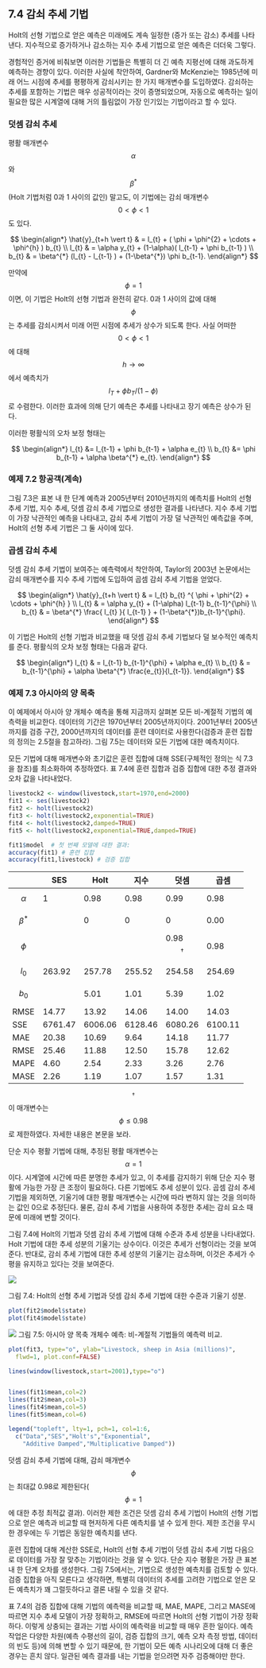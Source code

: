 ## 7.4 감쇠 추세 기법
Holt의 선형 기법으로 얻은 예측은 미래에도 계속 일정한 (증가 또는 감소) 추세를 나타낸다. 지수적으로 증가하거나 감소하는 지수 추세 기법으로 얻은 예측은 더더욱 그렇다.

경험적인 증거에 비춰보면 이러한 기법들은 특별히 더 긴 예측 지평선에 대해 과도하게 예측하는 경향이 있다. 이러한 사실에 착안하여, Gardner와 McKenzie는 1985년에 미래 어느 시점에 추세를 평평하게 감쇠시키는 한 가지 매개변수를 도입하였다. 감쇠하는 추세를 포함하는 기법은 매우 성공적이라는 것이 증명되었으며, 자동으로 예측하는 일이 필요한 많은 시계열에 대해 거의 틀림없이 가장 인기있는 기법이라고 할 수 있다.


### 덧셈 감쇠 추세

평활 매개변수 $$\alpha$$와 $$\beta^{*}$$(Holt 기법처럼 0과 1 사이의 값인) 말고도, 이 기법에는 감쇠 매개변수 $$0 < \phi < 1$$도 있다. 

$$
\begin{align*}
\hat{y}_{t+h \vert t} & = l_{t} + ( \phi + \phi^{2} + \cdots + \phi^{h} ) b_{t} \\
l_{t} & = \alpha y_{t} + (1-\alpha)( l_{t-1} + \phi b_{t-1} ) \\
b_{t} & = \beta^{*} (l_{t} - l_{t-1} ) + (1-\beta^{*}) \phi b_{t-1}.
\end{align*}
$$

만약에 $$\phi = 1$$ 이면, 이 기법은 Holt의 선형 기법과 완전히 같다. 0과 1 사이의 값에 대해 $$\phi$$는 추세를 감쇠시켜서 미래 어떤 시점에 추세가 상수가 되도록 한다. 사실 어떠한 $$ 0 < \phi < 1 $$에 대해 $$h \to \infty $$에서 예측치가 $$ l_{T} + \phi b_{T} / (1-\phi) $$로 수렴한다. 이러한 효과에 의해 단기 예측은 추세를 나타내고 장기 예측은 상수가 된다.

이러한 평활식의 오차 보정 형태는

$$
\begin{align*}
l_{t} &= l_{t-1} + \phi b_{t-1} + \alpha e_{t} \\
b_{t} &= \phi b_{t-1} + \alpha \beta^{*} e_{t}.
\end{align*}
$$

### 예제 7.2 항공객(계속)
그림 7.3은 표본 내 한 단계 예측과 2005년부터 2010년까지의 예측치를 Holt의 선형 추세 기법, 지수 추세, 덧셈 감쇠 추세 기법으로 생성한 결과를 나타낸다. 지수 추세 기법이 가장 낙관적인 예측을 나타내고, 감쇠 추세 기법이 가장 덜 낙관적인 예측값을 주며, Holt의 선형 추세 기법은 그 둘 사이에 있다.


### 곱셈 감쇠 추세
덧셈 감쇠 추세 기법이 보여주는 예측력에서 착안하여, Taylor의 2003년 논문에서는 감쇠 매개변수를 지수 추세 기법에 도입하여 곱셈 감쇠 추세 기법을 얻었다.

$$
\begin{align*}
\hat{y}_{t+h \vert t} & = l_{t} b_{t} ^{ \phi + \phi^{2} + \cdots + \phi^{h} } \\
l_{t} & = \alpha y_{t} + (1-\alpha) l_{t-1} b_{t-1}^{\phi} \\ 
b_{t} & = \beta^{*} \frac{ l_{t} }{ l_{t-1} } + (1-\beta^{*})b_{t-1}^{\phi}.
\end{align*}
$$

이 기법은 Holt의 선형 기법과 비교했을 때 덧셈 감쇠 추세 기법보다 덜 보수적인 예측치를 준다. 평활식의 오차 보정 형태는 다음과 같다.

$$
\begin{align*}
l_{t} & = l_{t-1} b_{t-1}^{\phi} + \alpha e_{t} \\
b_{t} & = b_{t-1}^{\phi} + \alpha \beta^{*} \frac{e_{t}}{l_{t-1}}.
\end{align*}
$$

### 예제 7.3 아시아의 양 목축
이 예제에서 아시아 양 개체수 예측을 통해 지금까지 살펴본 모든 비-계절적 기법의 예측력을 비교한다. 데이터의 기간은 1970년부터 2005년까지이다. 2001년부터 2005년까지를 검증 구간, 2000년까지의 데이터를 훈련 데이터로 사용한다(검증과 훈련 집합의 정의는 2.5절을 참고하라). 그림 7.5는 데이터와 모든 기법에 대한 예측치이다.

모든 기법에 대해 매개변수와 초기값은 훈련 집합에 대해 SSE(구체적인 정의는 식 7.3을 참조)를 최소화하여 추정하였다. 표 7.4에 훈련 집합과 검증 집합에 대한 추정 결과와 오차 값을 나타내었다.

```R
livestock2 <- window(livestock,start=1970,end=2000)
fit1 <- ses(livestock2)
fit2 <- holt(livestock2)
fit3 <- holt(livestock2,exponential=TRUE)
fit4 <- holt(livestock2,damped=TRUE)
fit5 <- holt(livestock2,exponential=TRUE,damped=TRUE)

fit1$model  # 첫 번째 모델에 대한 결과:
accuracy(fit1) # 훈련 집합
accuracy(fit1,livestock) # 검증 집합
```

|  | SES | Holt | 지수 | 덧셈 | 곱셈 |
|--|-----|--------|-------------|----------|----------------|
| $$\alpha$$ | 1 | 0.98 | 0.98 | 0.99 | 0.98 |
| $$\beta^{*}$$ |  | 0 | 0 | 0 | 0.00 |
| $$\phi$$ |  |  |  | 0.98$$^{\dagger}$$ | 0.98 |
| $$l_{0}$$ | 263.92 | 257.78 | 255.52 | 254.58 | 254.69 |
| $$b_{0}$$ |  | 5.01 | 1.01 | 5.39 | 1.02 |
| RMSE | 14.77 | 13.92 | 14.06 | 14.00 | 14.03 |
| SSE | 6761.47 | 6006.06 | 6128.46 | 6080.26 | 6100.11 |
| MAE | 20.38 | 10.69 | 9.64 | 14.18 | 11.77 |
| RMSE | 25.46 | 11.88 | 12.50 | 15.78 | 12.62 |
| MAPE | 4.60 | 2.54 | 2.33 | 3.26 | 2.76 |
| MASE | 2.26 | 1.19 | 1.07 | 1.57 | 1.31 |

$$^{\dagger}$$ 이 매개변수는 $$ \phi \le 0.98 $$로 제한하였다. 자세한 내용은 본문을 보라.

단순 지수 평활 기법에 대해, 추정된 평활 매개변수는 $$ \alpha=1 $$이다. 시계열에 시간에 따른 분명한 추세가 있고, 이 추세를 감지하기 위해 단순 지수 평활에 가능한 가장 큰 조정이 필요하다. 다른 기법에도 추세 성분이 있다. 곱셈 감쇠 추세 기법을 제외하면, 기울기에 대한 평활 매개변수는 시간에 따라 변하지 않는 것을 의미하는 값인 0으로 추정딘다. 물론, 감쇠 추세 기법을 사용하여 추정한 추세는 감쇠 요소 때문에 미래에 변할 것이다.

그림 7.4에 Holt의 기법과 덧셈 감쇠 추세 기법에 대해 수준과 추세 성분을 나타내었다. Holt 기법에 대한 추세 성분의 기울기는 상수이다. 이것은 추세가 선형이라는 것을 보여준다. 반대로, 감쇠 추세 기법에 대한 추세 성분의 기울기는 감소하며, 이것은 추세가 수평을 유지하고 있다는 것을 보여준다.

![](https://www.otexts.org/sites/default/files/resize/fpp/images/fig_7_leveltrend-570x397.png)

그림 7.4: Holt의 선형 추세 기법과 덧셈 감쇠 추세 기법에 대한 수준과 기울기 성분.

```R
plot(fit2$model$state)
plot(fit4$model$state)
```

![](https://www.otexts.org/sites/default/files/resize/fpp/images/fig_7_comp-570x333.png)
그림 7.5: 아시아 양 목축 개체수 예측: 비-계절적 기법들의 예측력 비교.

```R
plot(fit3, type="o", ylab="Livestock, sheep in Asia (millions)", 
  flwd=1, plot.conf=FALSE)

lines(window(livestock,start=2001),type="o")


lines(fit1$mean,col=2)
lines(fit2$mean,col=3)
lines(fit4$mean,col=5)
lines(fit5$mean,col=6)

legend("topleft", lty=1, pch=1, col=1:6,
  c("Data","SES","Holt's","Exponential",
    "Additive Damped","Multiplicative Damped"))
```

덧셈 감쇠 추세 기법에 대해, 감쇠 매개변수 $$\phi$$는 최대값 0.98로 제한된다( $$ \phi=1 $$에 대한 추정 최적값 결과). 이러한 제한 조건은 덧셈 감쇠 추세 기법이 Holt의 선형 기법으로 얻은 예측과 비교할 때 현저하게 다른 예측치를 낼 수 있게 한다. 제한 조건을 무시한 경우에는 두 기법은 동일한 예측치를 낸다.

훈련 집합에 대해 계산한 SSE로, Holt의 선형 추세 기법이 덧셈 감쇠 추세 기법 다음으로 데이터를 가장 잘 맞추는 기법이라는 것을 알 수 있다. 단순 지수 평활은 가장 큰 표본 내 한 단계 오차를 생성한다. 그림 7.5에서는, 기법으로 생성한 예측치를 검토할 수 있다. 검증 집합을 아직 모른다고 생각하면, 특별히 데이터의 추세를 고려한 기법으로 얻은 모든 예측치가 꽤 그럴듯하다고 결론 내릴 수 있을 것 같다.

표 7.4의 검증 집합에 대해 기법의 예측력을 비교할 때, MAE, MAPE, 그리고 MASE에 따르면 지수 추세 모델이 가장 정확하고, RMSE에 따르면 Holt의 선형 기법이 가장 정확하다. 이렇게 상충되는 결과는 기법 사이의 예측력을 비교할 때 매우 흔한 일이다. 예측 작업은 다양한 차원(예측 수평선의 길이, 검증 집합의 크기, 예측 오차 측정 방법, 데이터의 빈도 등)에 의해 변할 수 있기 때문에, 한 기법이 모든 예측 시나리오에 대해 더 좋은 경우는 흔치 않다. 일관된 예측 결과를 내는 기법을 얻으려면 자주 검증해야만 한다.

